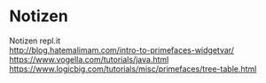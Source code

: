 # Notizen
Notizen
repl.it
<br/>
http://blog.hatemalimam.com/intro-to-primefaces-widgetvar/
<br/>
https://www.vogella.com/tutorials/java.html
<br/>
https://www.logicbig.com/tutorials/misc/primefaces/tree-table.html
<br/>
